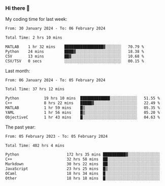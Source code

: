 ### Hi there 👋

My coding time for last week:

<!--START_SECTION:week-->

```txt
From: 30 January 2024 - To: 06 February 2024

Total Time: 2 hrs 10 mins

MATLAB    1 hr 32 mins    █████████████████▓░░░░░░░   70.79 %
Python    24 mins         ████▓░░░░░░░░░░░░░░░░░░░░   18.38 %
CSV       13 mins         ██▓░░░░░░░░░░░░░░░░░░░░░░   10.68 %
CSV/TSV   0 secs          ░░░░░░░░░░░░░░░░░░░░░░░░░   00.15 %
```

<!--END_SECTION:week-->

Last month:

<!--START_SECTION:month-->

```txt
From: 06 January 2024 - To: 05 February 2024

Total Time: 37 hrs 12 mins

Python           19 hrs 10 mins  █████████████░░░░░░░░░░░░   51.55 %
C++              8 hrs 22 mins   █████▓░░░░░░░░░░░░░░░░░░░   22.49 %
MATLAB           1 hr 59 mins    █▒░░░░░░░░░░░░░░░░░░░░░░░   05.35 %
YAML             1 hr 56 mins    █▒░░░░░░░░░░░░░░░░░░░░░░░   05.20 %
ObjectiveC       1 hr 43 mins    █░░░░░░░░░░░░░░░░░░░░░░░░   04.63 %
```

<!--END_SECTION:month-->

The past year:

<!--START_SECTION:year-->

```txt
From: 05 February 2023 - To: 05 February 2024

Total Time: 402 hrs 4 mins

Python                     172 hrs 35 mins ██████████▓░░░░░░░░░░░░░░   42.93 %
C++                        32 hrs 58 mins  ██░░░░░░░░░░░░░░░░░░░░░░░   08.20 %
Markdown                   30 hrs 22 mins  ██░░░░░░░░░░░░░░░░░░░░░░░   07.55 %
JavaScript                 23 hrs 25 mins  █▒░░░░░░░░░░░░░░░░░░░░░░░   05.83 %
OCaml                      18 hrs 34 mins  █░░░░░░░░░░░░░░░░░░░░░░░░   04.62 %
Other                      18 hrs 18 mins  █░░░░░░░░░░░░░░░░░░░░░░░░   04.56 %
```

<!--END_SECTION:year-->
